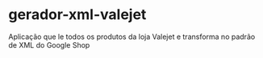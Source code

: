 # gerador-xml-valejet

Aplicação que le todos os produtos da loja Valejet e transforma no padrão de XML do Google Shop
